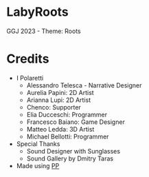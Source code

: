 # LabyRoots

GGJ 2023 - Theme: Roots

# Credits

- I Polaretti
  - Alessandro Telesca - Narrative Designer
  - Aurelia Papini: 2D Artist
  - Arianna Lupi: 2D Artist
  - Chenco: Supporter
  - Elia Ducceschi: Programmer
  - Francesco Baiano: Game Designer
  - Matteo Ledda: 3D Artist
  - Michael Bellotti: Programmer
- Special Thanks
  - Sound Designer with Sunglasses
  - Sound Gallery by Dmitry Taras
- Made using [PP](https://github.com/SignorPipo/wle_pp)